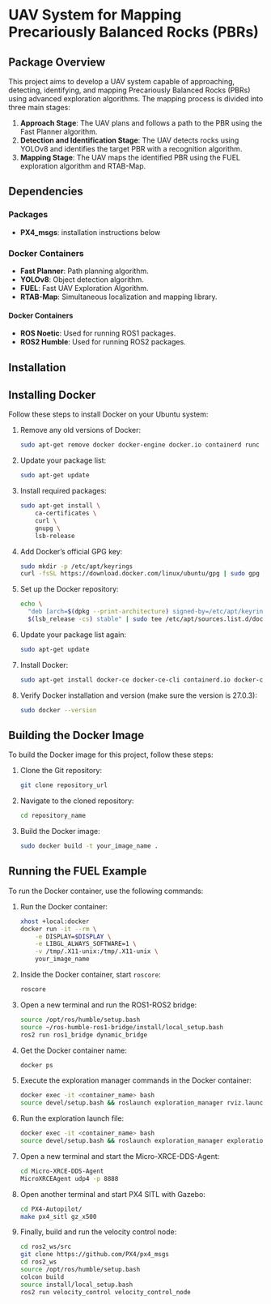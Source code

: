 # UAV System for Mapping Precariously Balanced Rocks (PBRs)


## Package Overview


This project aims to develop a UAV system capable of approaching, detecting, identifying, and mapping Precariously Balanced Rocks (PBRs) using advanced exploration algorithms. The mapping process is divided into three main stages:


1. **Approach Stage**: The UAV plans and follows a path to the PBR using the Fast Planner algorithm.
2. **Detection and Identification Stage**: The UAV detects rocks using YOLOv8 and identifies the target PBR with a recognition algorithm.
3. **Mapping Stage**: The UAV maps the identified PBR using the FUEL exploration algorithm and RTAB-Map.


## Dependencies

### Packages
- **PX4_msgs**: installation instructions below

### Docker Containers


- **Fast Planner**: Path planning algorithm.
- **YOLOv8**: Object detection algorithm.
- **FUEL**: Fast UAV Exploration Algorithm.
- **RTAB-Map**: Simultaneous localization and mapping library.


#### Docker Containers


- **ROS Noetic**: Used for running ROS1 packages.
- **ROS2 Humble**: Used for running ROS2 packages.


## Installation


## Installing Docker


Follow these steps to install Docker on your Ubuntu system:


1. Remove any old versions of Docker:


    ```bash
    sudo apt-get remove docker docker-engine docker.io containerd runc
    ```


2. Update your package list:


    ```bash
    sudo apt-get update
    ```


3. Install required packages:


    ```bash
    sudo apt-get install \
        ca-certificates \
        curl \
        gnupg \
        lsb-release
    ```


4. Add Docker’s official GPG key:


    ```bash
    sudo mkdir -p /etc/apt/keyrings
    curl -fsSL https://download.docker.com/linux/ubuntu/gpg | sudo gpg --dearmor -o /etc/apt/keyrings/docker.gpg
    ```


5. Set up the Docker repository:


    ```bash
    echo \
      "deb [arch=$(dpkg --print-architecture) signed-by=/etc/apt/keyrings/docker.gpg] https://download.docker.com/linux/ubuntu \
      $(lsb_release -cs) stable" | sudo tee /etc/apt/sources.list.d/docker.list > /dev/null
    ```


6. Update your package list again:


    ```bash
    sudo apt-get update
    ```


7. Install Docker:


    ```bash
    sudo apt-get install docker-ce docker-ce-cli containerd.io docker-compose-plugin
    ```


8. Verify Docker installation and version (make sure the version is 27.0.3):


    ```bash
    sudo docker --version
    ```


## Building the Docker Image


To build the Docker image for this project, follow these steps:


1. Clone the Git repository:


    ```bash
    git clone repository_url
    ```


2. Navigate to the cloned repository:


    ```bash
    cd repository_name
    ```


3. Build the Docker image:


    ```bash
    sudo docker build -t your_image_name .
    ```


## Running the FUEL Example


To run the Docker container, use the following commands:


1. Run the Docker container:


    ```bash
    xhost +local:docker
    docker run -it --rm \
        -e DISPLAY=$DISPLAY \
        -e LIBGL_ALWAYS_SOFTWARE=1 \
        -v /tmp/.X11-unix:/tmp/.X11-unix \
        your_image_name
    ```


2. Inside the Docker container, start `roscore`:


    ```bash
    roscore
    ```


3. Open a new terminal and run the ROS1-ROS2 bridge:


    ```bash
    source /opt/ros/humble/setup.bash
    source ~/ros-humble-ros1-bridge/install/local_setup.bash
    ros2 run ros1_bridge dynamic_bridge
    ```


4. Get the Docker container name:


    ```bash
    docker ps
    ```


5. Execute the exploration manager commands in the Docker container:


    ```bash
    docker exec -it <container_name> bash
    source devel/setup.bash && roslaunch exploration_manager rviz.launch
    ```


6. Run the exploration launch file:


    ```bash
    docker exec -it <container_name> bash
    source devel/setup.bash && roslaunch exploration_manager exploration.launch
    ```


7. Open a new terminal and start the Micro-XRCE-DDS-Agent:


    ```bash
    cd Micro-XRCE-DDS-Agent
    MicroXRCEAgent udp4 -p 8888
    ```


8. Open another terminal and start PX4 SITL with Gazebo:


    ```bash
    cd PX4-Autopilot/
    make px4_sitl gz_x500
    ```


9. Finally, build and run the velocity control node:


    ```bash
    cd ros2_ws/src
    git clone https://github.com/PX4/px4_msgs
    cd ros2_ws
    source /opt/ros/humble/setup.bash
    colcon build
    source install/local_setup.bash
    ros2 run velocity_control velocity_control_node
    ```

